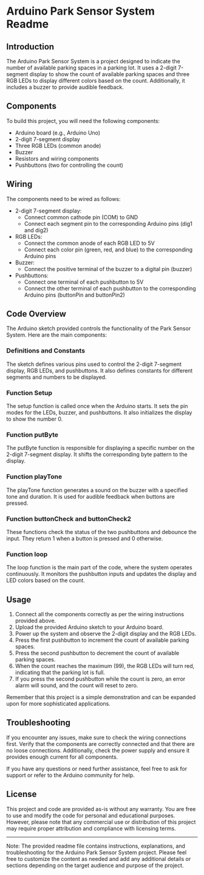 # Arduino Park Sensor System Readme

## Introduction

The Arduino Park Sensor System is a project designed to indicate the number of available parking spaces in a parking lot. It uses a 2-digit 7-segment display to show the count of available parking spaces and three RGB LEDs to display different colors based on the count. Additionally, it includes a buzzer to provide audible feedback.

## Components

To build this project, you will need the following components:

- Arduino board (e.g., Arduino Uno)
- 2-digit 7-segment display
- Three RGB LEDs (common anode)
- Buzzer
- Resistors and wiring components
- Pushbuttons (two for controlling the count)

## Wiring

The components need to be wired as follows:

- 2-digit 7-segment display:
  - Connect common cathode pin (COM) to GND
  - Connect each segment pin to the corresponding Arduino pins (dig1 and dig2)
- RGB LEDs:
  - Connect the common anode of each RGB LED to 5V
  - Connect each color pin (green, red, and blue) to the corresponding Arduino pins
- Buzzer:
  - Connect the positive terminal of the buzzer to a digital pin (buzzer)
- Pushbuttons:
  - Connect one terminal of each pushbutton to 5V
  - Connect the other terminal of each pushbutton to the corresponding Arduino pins (buttonPin and buttonPin2)

## Code Overview

The Arduino sketch provided controls the functionality of the Park Sensor System. Here are the main components:

### Definitions and Constants

The sketch defines various pins used to control the 2-digit 7-segment display, RGB LEDs, and pushbuttons. It also defines constants for different segments and numbers to be displayed.

### Function Setup

The setup function is called once when the Arduino starts. It sets the pin modes for the LEDs, buzzer, and pushbuttons. It also initializes the display to show the number 0.

### Function putByte

The putByte function is responsible for displaying a specific number on the 2-digit 7-segment display. It shifts the corresponding byte pattern to the display.

### Function playTone

The playTone function generates a sound on the buzzer with a specified tone and duration. It is used for audible feedback when buttons are pressed.

### Function buttonCheck and buttonCheck2

These functions check the status of the two pushbuttons and debounce the input. They return 1 when a button is pressed and 0 otherwise.

### Function loop

The loop function is the main part of the code, where the system operates continuously. It monitors the pushbutton inputs and updates the display and LED colors based on the count.

## Usage

1. Connect all the components correctly as per the wiring instructions provided above.
2. Upload the provided Arduino sketch to your Arduino board.
3. Power up the system and observe the 2-digit display and the RGB LEDs.
4. Press the first pushbutton to increment the count of available parking spaces.
5. Press the second pushbutton to decrement the count of available parking spaces.
6. When the count reaches the maximum (99), the RGB LEDs will turn red, indicating that the parking lot is full.
7. If you press the second pushbutton while the count is zero, an error alarm will sound, and the count will reset to zero.

Remember that this project is a simple demonstration and can be expanded upon for more sophisticated applications.

## Troubleshooting

If you encounter any issues, make sure to check the wiring connections first. Verify that the components are correctly connected and that there are no loose connections. Additionally, check the power supply and ensure it provides enough current for all components.

If you have any questions or need further assistance, feel free to ask for support or refer to the Arduino community for help.

## License

This project and code are provided as-is without any warranty. You are free to use and modify the code for personal and educational purposes. However, please note that any commercial use or distribution of this project may require proper attribution and compliance with licensing terms.

---

Note: The provided readme file contains instructions, explanations, and troubleshooting for the Arduino Park Sensor System project. Please feel free to customize the content as needed and add any additional details or sections depending on the target audience and purpose of the project.

